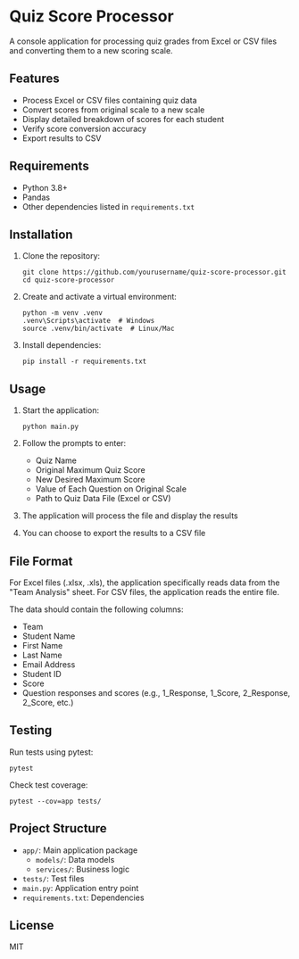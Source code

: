 # Quiz Score Processor

A console application for processing quiz grades from Excel or CSV files and converting them to a new scoring scale.

## Features

- Process Excel or CSV files containing quiz data
- Convert scores from original scale to a new scale
- Display detailed breakdown of scores for each student
- Verify score conversion accuracy
- Export results to CSV

## Requirements

- Python 3.8+
- Pandas
- Other dependencies listed in `requirements.txt`

## Installation

1. Clone the repository:
   ```
   git clone https://github.com/yourusername/quiz-score-processor.git
   cd quiz-score-processor
   ```

2. Create and activate a virtual environment:
   ```
   python -m venv .venv
   .venv\Scripts\activate  # Windows
   source .venv/bin/activate  # Linux/Mac
   ```

3. Install dependencies:
   ```
   pip install -r requirements.txt
   ```

## Usage

1. Start the application:
   ```
   python main.py
   ```

2. Follow the prompts to enter:
   - Quiz Name
   - Original Maximum Quiz Score
   - New Desired Maximum Score
   - Value of Each Question on Original Scale
   - Path to Quiz Data File (Excel or CSV)

3. The application will process the file and display the results

4. You can choose to export the results to a CSV file

## File Format

For Excel files (.xlsx, .xls), the application specifically reads data from the "Team Analysis" sheet.
For CSV files, the application reads the entire file.

The data should contain the following columns:
- Team
- Student Name
- First Name
- Last Name
- Email Address
- Student ID
- Score
- Question responses and scores (e.g., 1_Response, 1_Score, 2_Response, 2_Score, etc.)

## Testing

Run tests using pytest:
```
pytest
```

Check test coverage:
```
pytest --cov=app tests/
```

## Project Structure

- `app/`: Main application package
  - `models/`: Data models
  - `services/`: Business logic
- `tests/`: Test files
- `main.py`: Application entry point
- `requirements.txt`: Dependencies

## License

MIT

